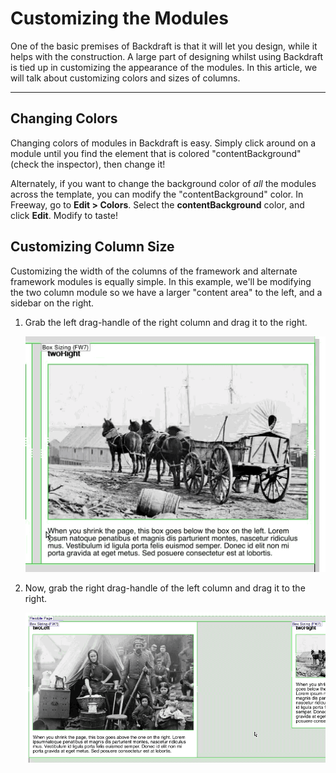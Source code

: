 # Customizing the Modules

One of the basic premises of Backdraft is that it will let you design, while it helps with the construction. A large part of designing whilst using Backdraft is tied up in customizing the appearance of the modules. In this article, we will talk about customizing colors and sizes of columns.

----

## Changing Colors

Changing colors of modules in Backdraft is easy. Simply click around on a module until you find the element that is colored "contentBackground" (check the inspector), then change it!

Alternately, if you want to change the background color of *all* the modules across the template, you can modify the "contentBackground" color. In Freeway, go to **Edit > Colors**. Select the **contentBackground** color, and click **Edit**. Modify to taste!

## Customizing Column Size

Customizing the width of the columns of the framework and alternate framework modules is equally simple. In this example, we'll be modifying the two column module so we have a larger "content area" to the left, and a sidebar on the right.

1. Grab the left drag-handle of the right column and drag it to the right.

	![](/images/customize-modules-one.gif)

2. Now, grab the right drag-handle of the left column and drag it to the right.

	![](/images/customize-modules-two.gif)
